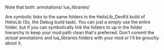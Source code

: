 Note that both:
annotations/
lua_libraries/

Are symbolic links to the same folders in the HelixLib_DevKit build of HelixLib (So, the Debug build task).
You can just a simply use the entire folder, but if you can symbolically link the folders to up in the folder hierarchy to keep your mod path clean that's preferred.
Don't commit the _actual_ annotations and lua_libraries folders with your mod or I'll be grouchy about it.
